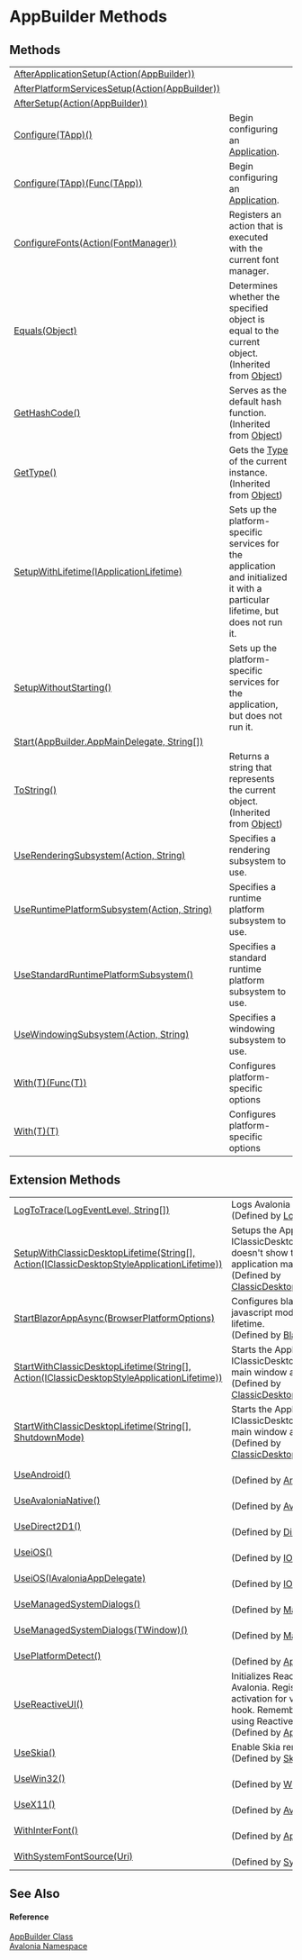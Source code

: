 # AppBuilder Methods




## Methods
<table>
<tr>
<td><a href="M_Avalonia_AppBuilder_AfterApplicationSetup">AfterApplicationSetup(Action(AppBuilder))</a></td>
<td> </td>
</tr>
<tr>
<td><a href="M_Avalonia_AppBuilder_AfterPlatformServicesSetup">AfterPlatformServicesSetup(Action(AppBuilder))</a></td>
<td> </td>
</tr>
<tr>
<td><a href="M_Avalonia_AppBuilder_AfterSetup">AfterSetup(Action(AppBuilder))</a></td>
<td> </td>
</tr>
<tr>
<td><a href="M_Avalonia_AppBuilder_Configure__1">Configure(TApp)()</a></td>
<td>Begin configuring an <a href="T_Avalonia_Application">Application</a>.</td>
</tr>
<tr>
<td><a href="M_Avalonia_AppBuilder_Configure__1_1">Configure(TApp)(Func(TApp))</a></td>
<td>Begin configuring an <a href="T_Avalonia_Application">Application</a>.</td>
</tr>
<tr>
<td><a href="M_Avalonia_AppBuilder_ConfigureFonts">ConfigureFonts(Action(FontManager))</a></td>
<td>Registers an action that is executed with the current font manager.</td>
</tr>
<tr>
<td><a href="https://learn.microsoft.com/dotnet/api/system.object.equals#system-object-equals(system-object)" target="_blank" rel="noopener noreferrer">Equals(Object)</a></td>
<td>Determines whether the specified object is equal to the current object.<br />(Inherited from <a href="https://learn.microsoft.com/dotnet/api/system.object" target="_blank" rel="noopener noreferrer">Object</a>)</td>
</tr>
<tr>
<td><a href="https://learn.microsoft.com/dotnet/api/system.object.gethashcode" target="_blank" rel="noopener noreferrer">GetHashCode()</a></td>
<td>Serves as the default hash function.<br />(Inherited from <a href="https://learn.microsoft.com/dotnet/api/system.object" target="_blank" rel="noopener noreferrer">Object</a>)</td>
</tr>
<tr>
<td><a href="https://learn.microsoft.com/dotnet/api/system.object.gettype" target="_blank" rel="noopener noreferrer">GetType()</a></td>
<td>Gets the <a href="https://learn.microsoft.com/dotnet/api/system.type" target="_blank" rel="noopener noreferrer">Type</a> of the current instance.<br />(Inherited from <a href="https://learn.microsoft.com/dotnet/api/system.object" target="_blank" rel="noopener noreferrer">Object</a>)</td>
</tr>
<tr>
<td><a href="M_Avalonia_AppBuilder_SetupWithLifetime">SetupWithLifetime(IApplicationLifetime)</a></td>
<td>Sets up the platform-specific services for the application and initialized it with a particular lifetime, but does not run it.</td>
</tr>
<tr>
<td><a href="M_Avalonia_AppBuilder_SetupWithoutStarting">SetupWithoutStarting()</a></td>
<td>Sets up the platform-specific services for the application, but does not run it.</td>
</tr>
<tr>
<td><a href="M_Avalonia_AppBuilder_Start">Start(AppBuilder.AppMainDelegate, String[])</a></td>
<td> </td>
</tr>
<tr>
<td><a href="https://learn.microsoft.com/dotnet/api/system.object.tostring" target="_blank" rel="noopener noreferrer">ToString()</a></td>
<td>Returns a string that represents the current object.<br />(Inherited from <a href="https://learn.microsoft.com/dotnet/api/system.object" target="_blank" rel="noopener noreferrer">Object</a>)</td>
</tr>
<tr>
<td><a href="M_Avalonia_AppBuilder_UseRenderingSubsystem">UseRenderingSubsystem(Action, String)</a></td>
<td>Specifies a rendering subsystem to use.</td>
</tr>
<tr>
<td><a href="M_Avalonia_AppBuilder_UseRuntimePlatformSubsystem">UseRuntimePlatformSubsystem(Action, String)</a></td>
<td>Specifies a runtime platform subsystem to use.</td>
</tr>
<tr>
<td><a href="M_Avalonia_AppBuilder_UseStandardRuntimePlatformSubsystem">UseStandardRuntimePlatformSubsystem()</a></td>
<td>Specifies a standard runtime platform subsystem to use.</td>
</tr>
<tr>
<td><a href="M_Avalonia_AppBuilder_UseWindowingSubsystem">UseWindowingSubsystem(Action, String)</a></td>
<td>Specifies a windowing subsystem to use.</td>
</tr>
<tr>
<td><a href="M_Avalonia_AppBuilder_With__1">With(T)(Func(T))</a></td>
<td>Configures platform-specific options</td>
</tr>
<tr>
<td><a href="M_Avalonia_AppBuilder_With__1_1">With(T)(T)</a></td>
<td>Configures platform-specific options</td>
</tr>
</table>

## Extension Methods
<table>
<tr>
<td><a href="M_Avalonia_LoggingExtensions_LogToTrace">LogToTrace(LogEventLevel, String[])</a></td>
<td>Logs Avalonia events to the <a href="https://learn.microsoft.com/dotnet/api/system.diagnostics.trace" target="_blank" rel="noopener noreferrer">Trace</a> sink.<br />(Defined by <a href="T_Avalonia_LoggingExtensions">LoggingExtensions</a>)</td>
</tr>
<tr>
<td><a href="M_Avalonia_ClassicDesktopStyleApplicationLifetimeExtensions_SetupWithClassicDesktopLifetime">SetupWithClassicDesktopLifetime(String[], Action(IClassicDesktopStyleApplicationLifetime))</a></td>
<td>Setups the Application with a IClassicDesktopStyleApplicationLifetime, but doesn't show the main window and doesn't run application main loop.<br />(Defined by <a href="T_Avalonia_ClassicDesktopStyleApplicationLifetimeExtensions">ClassicDesktopStyleApplicationLifetimeExtensions</a>)</td>
</tr>
<tr>
<td><a href="M_Avalonia_Browser_Blazor_BlazorAppBuilder_StartBlazorAppAsync">StartBlazorAppAsync(BrowserPlatformOptions)</a></td>
<td>Configures blazor backend, loads avalonia javascript modules and creates a single view lifetime.<br />(Defined by <a href="T_Avalonia_Browser_Blazor_BlazorAppBuilder">BlazorAppBuilder</a>)</td>
</tr>
<tr>
<td><a href="M_Avalonia_ClassicDesktopStyleApplicationLifetimeExtensions_StartWithClassicDesktopLifetime_1">StartWithClassicDesktopLifetime(String[], Action(IClassicDesktopStyleApplicationLifetime))</a></td>
<td>Starts the Application with a IClassicDesktopStyleApplicationLifetime, shows main window and runs application main loop.<br />(Defined by <a href="T_Avalonia_ClassicDesktopStyleApplicationLifetimeExtensions">ClassicDesktopStyleApplicationLifetimeExtensions</a>)</td>
</tr>
<tr>
<td><a href="M_Avalonia_ClassicDesktopStyleApplicationLifetimeExtensions_StartWithClassicDesktopLifetime">StartWithClassicDesktopLifetime(String[], ShutdownMode)</a></td>
<td>Starts the Application with a IClassicDesktopStyleApplicationLifetime, shows main window and runs application main loop.<br />(Defined by <a href="T_Avalonia_ClassicDesktopStyleApplicationLifetimeExtensions">ClassicDesktopStyleApplicationLifetimeExtensions</a>)</td>
</tr>
<tr>
<td><a href="M_Avalonia_AndroidApplicationExtensions_UseAndroid">UseAndroid()</a></td>
<td><br />(Defined by <a href="T_Avalonia_AndroidApplicationExtensions">AndroidApplicationExtensions</a>)</td>
</tr>
<tr>
<td><a href="M_Avalonia_AvaloniaNativePlatformExtensions_UseAvaloniaNative">UseAvaloniaNative()</a></td>
<td><br />(Defined by <a href="T_Avalonia_AvaloniaNativePlatformExtensions">AvaloniaNativePlatformExtensions</a>)</td>
</tr>
<tr>
<td><a href="M_Avalonia_Direct2DApplicationExtensions_UseDirect2D1">UseDirect2D1()</a></td>
<td><br />(Defined by <a href="T_Avalonia_Direct2DApplicationExtensions">Direct2DApplicationExtensions</a>)</td>
</tr>
<tr>
<td><a href="M_Avalonia_IOSApplicationExtensions_UseiOS_1">UseiOS()</a></td>
<td><br />(Defined by <a href="T_Avalonia_IOSApplicationExtensions">IOSApplicationExtensions</a>)</td>
</tr>
<tr>
<td><a href="M_Avalonia_IOSApplicationExtensions_UseiOS">UseiOS(IAvaloniaAppDelegate)</a></td>
<td><br />(Defined by <a href="T_Avalonia_IOSApplicationExtensions">IOSApplicationExtensions</a>)</td>
</tr>
<tr>
<td><a href="M_Avalonia_Dialogs_ManagedFileDialogExtensions_UseManagedSystemDialogs">UseManagedSystemDialogs()</a></td>
<td><br />(Defined by <a href="T_Avalonia_Dialogs_ManagedFileDialogExtensions">ManagedFileDialogExtensions</a>)</td>
</tr>
<tr>
<td><a href="M_Avalonia_Dialogs_ManagedFileDialogExtensions_UseManagedSystemDialogs__1">UseManagedSystemDialogs(TWindow)()</a></td>
<td><br />(Defined by <a href="T_Avalonia_Dialogs_ManagedFileDialogExtensions">ManagedFileDialogExtensions</a>)</td>
</tr>
<tr>
<td><a href="M_Avalonia_AppBuilderDesktopExtensions_UsePlatformDetect">UsePlatformDetect()</a></td>
<td><br />(Defined by <a href="T_Avalonia_AppBuilderDesktopExtensions">AppBuilderDesktopExtensions</a>)</td>
</tr>
<tr>
<td><a href="M_Avalonia_ReactiveUI_AppBuilderExtensions_UseReactiveUI">UseReactiveUI()</a></td>
<td>Initializes ReactiveUI framework to use with Avalonia. Registers Avalonia scheduler, an activation for view fetcher, a template binding hook. Remember to call this method if you are using ReactiveUI in your application.<br />(Defined by <a href="T_Avalonia_ReactiveUI_AppBuilderExtensions">AppBuilderExtensions</a>)</td>
</tr>
<tr>
<td><a href="M_Avalonia_SkiaApplicationExtensions_UseSkia">UseSkia()</a></td>
<td>Enable Skia renderer.<br />(Defined by <a href="T_Avalonia_SkiaApplicationExtensions">SkiaApplicationExtensions</a>)</td>
</tr>
<tr>
<td><a href="M_Avalonia_Win32ApplicationExtensions_UseWin32">UseWin32()</a></td>
<td><br />(Defined by <a href="T_Avalonia_Win32ApplicationExtensions">Win32ApplicationExtensions</a>)</td>
</tr>
<tr>
<td><a href="M_Avalonia_AvaloniaX11PlatformExtensions_UseX11">UseX11()</a></td>
<td><br />(Defined by <a href="T_Avalonia_AvaloniaX11PlatformExtensions">AvaloniaX11PlatformExtensions</a>)</td>
</tr>
<tr>
<td><a href="M_Avalonia_AppBuilderExtension_WithInterFont">WithInterFont()</a></td>
<td><br />(Defined by <a href="T_Avalonia_AppBuilderExtension">AppBuilderExtension</a>)</td>
</tr>
<tr>
<td><a href="M_Avalonia_SystemFontAppBuilderExtension_WithSystemFontSource">WithSystemFontSource(Uri)</a></td>
<td><br />(Defined by <a href="T_Avalonia_SystemFontAppBuilderExtension">SystemFontAppBuilderExtension</a>)</td>
</tr>
</table>

## See Also


#### Reference
<a href="T_Avalonia_AppBuilder">AppBuilder Class</a>  
<a href="N_Avalonia">Avalonia Namespace</a>  
